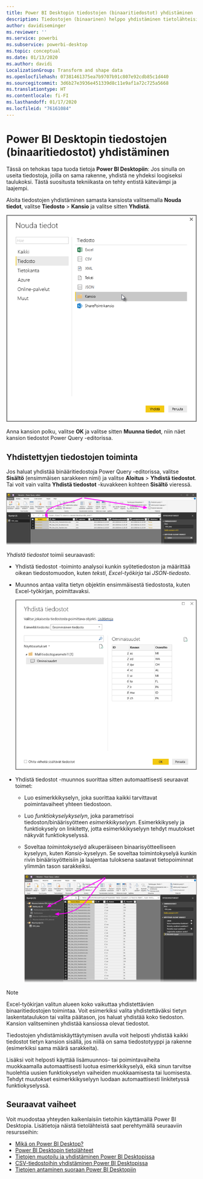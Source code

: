 ```yaml
---
title: Power BI Desktopin tiedostojen (binaaritiedostot) yhdistäminen
description: Tiedostojen (binaarinen) helppo yhdistäminen tietolähteisiin Power BI Desktopissa
author: davidiseminger
ms.reviewer: ''
ms.service: powerbi
ms.subservice: powerbi-desktop
ms.topic: conceptual
ms.date: 01/13/2020
ms.author: davidi
LocalizationGroup: Transform and shape data
ms.openlocfilehash: 07381461375ea7b9707b91c807e92cdb85c1d440
ms.sourcegitcommit: 3d6b27e3936e451339d8c11e9af1a72c725a5668
ms.translationtype: HT
ms.contentlocale: fi-FI
ms.lasthandoff: 01/17/2020
ms.locfileid: "76161084"
---
```

# <a name="combine-files-binaries-in-power-bi-desktop"></a>Power BI Desktopin tiedostojen (binaaritiedostot) yhdistäminen

Tässä on tehokas tapa tuoda tietoja **Power BI Desktopiin**: Jos sinulla on useita tiedostoja, joilla on sama rakenne, yhdistä ne yhdeksi loogiseksi taulukoksi. Tästä suositusta tekniikasta on tehty entistä kätevämpi ja laajempi.

Aloita tiedostojen yhdistäminen samasta kansiosta valitsemalla **Nouda tiedot**, valitse **Tiedosto** > **Kansio** ja valitse sitten **Yhdistä**.

![Kansiotiedostoon yhdistäminen, Hanki tiedot -valintaikkuna, Power BI Desktop](media/desktop-combine-binaries/combine-binaries_1.png)

Anna kansion polku, valitse **OK** ja valitse sitten **Muunna tiedot**, niin näet kansion tiedostot Power Query -editorissa.

## <a name="combine-files-behavior"></a>Yhdistettyjen tiedostojen toiminta

Jos haluat yhdistää binääritiedostoja Power Query -editorissa, valitse **Sisältö** (ensimmäisen sarakkeen nimi) ja valitse **Aloitus** > **Yhdistä tiedostot**. Tai voit vain valita **Yhdistä tiedostot** -kuvakkeen kohteen **Sisältö** vieressä.

![Yhdistä tiedostot -komento, Power Query -editori, Power BI Desktop](media/desktop-combine-binaries/combine-binaries_2a.png)

*Yhdistä tiedostot* toimii seuraavasti:

* Yhdistä tiedostot -toiminto analysoi kunkin syötetiedoston ja määrittää oikean tiedostomuodon, kuten *teksti*, *Excel-työkirja* tai *JSON-tiedosto*.
* Muunnos antaa valita tietyn objektin ensimmäisestä tiedostosta, kuten Excel-työkirjan, poimittavaksi.
  
  ![Yhdistä tiedostot -valintaikkuna, Power Query -editori, Power BI Desktop](media/desktop-combine-binaries/combine-binaries_3.png)
* Yhdistä tiedostot -muunnos suorittaa sitten automaattisesti seuraavat toimet:
  
  * Luo esimerkkikyselyn, joka suorittaa kaikki tarvittavat poimintavaiheet yhteen tiedostoon.
  * Luo *funktiokyselykyselyn*, joka parametrisoi tiedoston/binäärisyötteen *esimerkkikyselyyn*. Esimerkkikysely ja funktiokysely on linkitetty, jotta esimerkkikyselyyn tehdyt muutokset näkyvät funktiokyselyssä.
  * Soveltaa *toimintokyselyä* alkuperäiseen binaarisyötteelliseen kyselyyn, kuten *Kansio*-kyselyyn. Se soveltaa toimintokyselyä kunkin rivin binäärisyötteisiin ja laajentaa tuloksena saatavat tietopoiminnat ylimmän tason sarakkeiksi.

    ![Yhdistä tiedostot -muunnoksen tulokset, Power Query -editori, Power BI Desktop](media/desktop-combine-binaries/combine-binaries_4.png)

> [!NOTE]
> Excel-työkirjan valitun alueen koko vaikuttaa yhdistettävien binaaritiedostojen toimintaa. Voit esimerkiksi valita yhdistettäväksi tietyn laskentataulukon tai valita päätason, jos haluat yhdistää koko tiedoston. Kansion valitseminen yhdistää kansiossa olevat tiedostot. 

Tiedostojen yhdistämiskäyttäytymisen avulla voit helposti yhdistää kaikki tiedostot tietyn kansion sisällä, jos niillä on sama tiedostotyyppi ja rakenne (esimerkiksi sama määrä sarakkeita).

Lisäksi voit helposti käyttää lisämuunnos- tai poimintavaiheita muokkaamalla automaattisesti luotua esimerkkikyselyä, eikä sinun tarvitse huolehtia uusien funktiokyselyn vaiheiden muokkaamisesta tai luomisesta. Tehdyt muutokset esimerkkikyselyyn luodaan automaattisesti linkitetyssä funktiokyselyssä.

## <a name="next-steps"></a>Seuraavat vaiheet

Voit muodostaa yhteyden kaikenlaisiin tietoihin käyttämällä Power BI Desktopia. Lisätietoja näistä tietolähteistä saat perehtymällä seuraaviin resursseihin:

* [Mikä on Power BI Desktop?](desktop-what-is-desktop.md)
* [Power BI Desktopin tietolähteet](desktop-data-sources.md)
* [Tietojen muotoilu ja yhdistäminen Power BI Desktopissa](desktop-shape-and-combine-data.md)
* [CSV-tiedostoihin yhdistäminen Power BI Desktopissa](desktop-connect-csv.md)
* [Tietojen antaminen suoraan Power BI Desktopiin](desktop-enter-data-directly-into-desktop.md)
